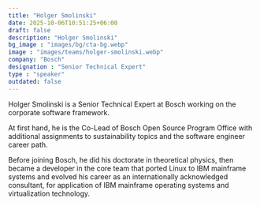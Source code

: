 ```yaml
---
title: "Holger Smolinski"
date: 2025-10-06T10:51:25+06:00
draft: false
description: "Holger Smolinski"
bg_image : "images/bg/cta-bg.webp"
image : "images/teams/holger-smolinski.webp"
company: "Bosch"
designation : "Senior Technical Expert"
type : "speaker"
outdated: false
---
```


Holger Smolinski is a Senior Technical Expert at Bosch working on the corporate software framework.

At first hand, he is the Co-Lead of Bosch Open Source Program Office with additional assignments to sustainability topics and the software engineer career path.

Before joining Bosch, he did his doctorate in theoretical physics, then became a developer in the core team that ported Linux to IBM mainframe systems and evolved his career as an internationally acknowledged consultant, for application of IBM mainframe operating systems and virtualization technology.
